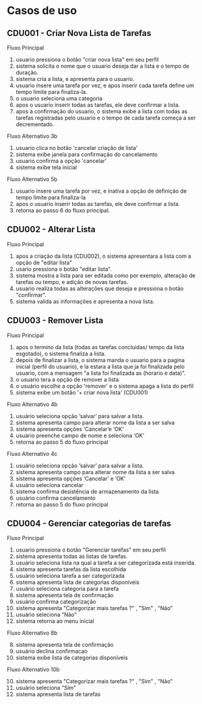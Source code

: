 # Casos de uso

## CDU001 - Criar Nova Lista de Tarefas
Fluxo Principal
  1. usuario pressiona o botão "criar nova lista" em seu perfil
  2. sistema solicita o nome que o usuario deseja dar a lista e o tempo de duração.
  3. sistema cria a lista, e apresenta para o usuario.
  4. usuario insere uma tarefa por vez, e apos inserir cada tarefa define um tempo limite para finaliza-la.
  5. o usuario seleciona uma categoria
  6. apos o usuario inserir todas as tarefas, ele deve confirmar a lista.
  7. apos a confirmação do usuario, o sistema exibe a lista com todas as tarefas registradas pelo usuario e o tempo de cada tarefa começa a ser decrementado.
  
Fluxo Alternativo 3b

  1. usuario clica no botão 'cancelar criação de lista'
  2. sistema exibe janela para confirmação do cancelamento
  3. usuario confirma a opção 'cancelar'
  4. sistema exibe tela inicial
  
Fluxo Alternativo 5b

  1. usuario insere uma tarefa por vez, e inativa a opção de definição de tempo limite para finaliza-la
  2. apos o usuario inserir todas as tarefas, ele deve confirmar a lista.
  3. retorna ao passo 6 do fluxo principal. 
  
## CDU002 - Alterar Lista
Fluxo Principal
  1. apos a criação da lista (CDU002), o sistema apresentara a lista com a opção de "editar lista"
  2. usario pressiona o botão "editar lista".
  3. sistema mostra a lista para ser editada como por exemplo, alteração de tarefas ou tempo, e adição de novas tarefas.
  4. usuario realiza todas as alterações que deseja e pressiona o botão "confirmar".
  5. sistema valida as informações e apresenta a nova lista.


## CDU003 - Remover Lista

Fluxo Principal

  1.	apos o termino da lista (todas as tarefas concluidas/ tempo da lista esgotado), o sistema finaliza a lista.
  2.	depois de finalizar a lista, o sistema manda o usuario para a pagina inicial (perfil do usuario), e la estara a lista que ja foi finalizada pelo usuario, com a mensagem "a lista foi finalizada as (horario e data)".
  3.	o usuario tera a opção de remover a lista 
  4.	o usuário escolhe a opção 'remover' e o sistema apaga a lista do perfil 
  5.	sistema exibe um botão '+ criar nova lista' (CDU001)

Fluxo Alternativo 4b

  1. usuário seleciona opção ‘salvar’ para salvar a lista.
  2. sistema apresenta campo para alterar nome da lista a ser salva
  3. sistema apresenta opções ‘Cancelar’e ‘OK’
  4. usuário preenche campo de nome e seleciona ‘OK’
  5. retorna ao passo 5 do fluxo principal

Fluxo Alternativo 4c

  1. usuário seleciona opção ‘salvar’ para salvar a lista.
  2. sistema apresenta campo para alterar nome da lista a ser salva
  3. sistema apresenta opções ‘Cancelar’ e ‘OK’
  4. usuário seleciona cancelar
  5. sistema confirma desistência de armazenamento da lista
  6. usuário confirma cancelamento
  7. retorna ao passo 5 do fluxo principal
  
  
  ## CDU004 - Gerenciar categorias de tarefas
  
Fluxo Principal
  1. usuario pressiona o botão "Gerenciar tarefas" em seu perfil
  2. sistema apresenta todas as listas de tarefas.
  3. usuário seleciona lista na qual a tarefa a ser categorizada está inserida.
  4. sistema apresenta tarefas da lista escolhida
  5. usuário seleciona tarefa a ser categorizada
  6. sistema apresenta lista de categorias disponíveis
  7. usuário seleciona categoria para a tarefa
  8. sistema apresenta tela de confirmação
  9. usuário confirma categorização
  10. sistema apresenta "Categorizar mais tarefas ?" , "Sim" , "Não"
  11. usuário seleciona "Não"
  12. sistema retorna ao menu inicial

Fluxo Alternativo 8b  

  8. sistema apresenta tela de confirmação
  9. usuário declina confirmacao
  10. sistema exibe lista de categorias disponíveis

Fluxo Alternativo 10b

  10. sistema apresenta "Categorizar mais tarefas ?" , "Sim" , "Não"
  11. usuário seleciona "Sim"
  12. sistema apresenta lista de tarefas

  
  
